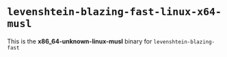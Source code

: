 # `levenshtein-blazing-fast-linux-x64-musl`

This is the **x86_64-unknown-linux-musl** binary for `levenshtein-blazing-fast`
